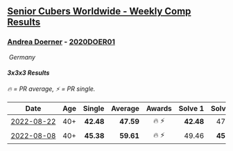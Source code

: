 <style>table {white-space: nowrap;}</style>
<link rel="stylesheet" type="text/css" href="/scw-comp/css/flags.css" />

## [Senior Cubers Worldwide - Weekly Comp Results](/scw-comp/results/)
### [Andrea Doerner](README.md) - [2020DOER01](https://www.worldcubeassociation.org/persons/2020DOER01?event=333)

<i class="flag flag-DE" />&nbsp;Germany

#### 3x3x3 Results

<span style="white-space: nowrap;">🔥 = PR average</span>, <span style="white-space: nowrap;">⚡ = PR single</span>.

| Date | Age | Single | Average | Awards | Solve 1 | Solve 2 | Solve 3 | Solve 4 | Solve 5 | Video |
| :--: | :--: | --: | --: | :--: | --: | --: | --: | --: | --: | :-- |
| [2022-08-22](../../results/2022-08-22/333.md) | 40+ | **42.48** | **47.59** | 🔥 ⚡ | **42.48** | 47.58 | 1:01.03 | 44.23 | 50.95 | [Desktop](https://www.facebook.com/events/1050714292295463/permalink/1057947268238832) / [Mobile](https://m.facebook.com/events/1050714292295463?view=permalink&id=1057947268238832) |
| [2022-08-08](../../results/2022-08-08/333.md) | 40+ | **45.38** | **59.61** | 🔥 ⚡ | 49.46 | **45.38** | 1:12.49 | 56.88 | 1:15.10 | [Desktop](https://www.facebook.com/events/825089031814345/permalink/832784797711435) / [Mobile](https://m.facebook.com/events/825089031814345?view=permalink&id=832784797711435) |


<!-- Global site tag (gtag.js) - Google Analytics -->
<script async src="https://www.googletagmanager.com/gtag/js?id=UA-86348435-3"></script>
<script>window.dataLayer = window.dataLayer || []; function gtag() {dataLayer.push(arguments);} gtag('js', new Date()); gtag('config', 'UA-86348435-3');</script>
